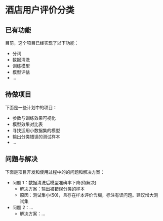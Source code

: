 # 酒店用户评价分类

## 已有功能

目前，这个项目已经实现了以下功能：

- 分词
- 数据清洗
- 训练模型
- 模型评估
- ...

## 待做项目

下面是一些计划中的项目：

- 参数与训练效果可视化
- 模型效果对比表
- 寻找适用小数据集的模型
- 输出分类错误的测试样本
- ...

## 问题与解决

下面是项目开发和使用过程中的的问题和解决方案：

- 问题 1：数据清洗后模型准确率下降(待解决)
  - 解决方案：输出被错误分类的样本
  - 原因：测试集小(50)，且存在样本评价含糊，标注有误问题。建议增大测试集
- 问题 2：...
  - 解决方案：...

